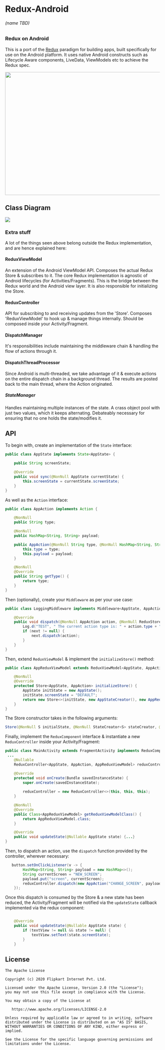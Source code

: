 # Redux-Android 
###### (name TBD)

### Redux on Android
This is a port of the [Redux](https://redux.js.org/) paradigm for building apps, built specifically for use on the Android platform. It uses native Android constructs such as Lifecycle Aware components, LiveData, ViewModels etc to achieve the Redux spec.

<p align="center">
<img src="https://github.fkinternal.com/ankit-w/redux-android/blob/supportLib/Redux%20Example.gif" width="550" height="400" style=""/> </p>


## Class Diagram
![](https://github.fkinternal.com/ankit-w/redux-android/blob/supportLib/Redux%20Android.png)

### Extra stuff

A lot of the things seen above belong outside the Redux implementation, and are hence explained here:

#### ReduxViewModel
An extension of the Android ViewModel API. Composes the actual Redux Store & subscribes to it. The core Redux implementation is agnostic of Android lifecycles (for Activities/Fragments). This is the bridge between the Redux world and the Android view layer. It is also responsible for initializing the Store.

#### ReduxController
API for subscribing to and receiving updates from the 'Store'. Composes 'ReduxViewModel' to hook up & manage things internally. Should be composed inside your Activity/Fragment.

#### DispatchManager
It's responsibilities include maintaining the middleware chain & handling the flow of actions through it.

#### DispatchThreadProcessor
Since Android is multi-threaded, we take advantage of it & execute actions on the entire dispatch chain in a background thread. The results are posted back to the main thread, where the Action originated.

##### StateManager
Handles maintaining multiple instances of the state. A crass object pool with just two values, which it keeps alternating. Debateably necessary for ensuring that no one holds the state/modifies it.

## API

To begin with, create an implementation of the `State` interface:
````java
public class AppState implements State<AppState> {

    public String screenState;

    @Override
    public void sync(@NonNull AppState currentState) {
        this.screenState = currentState.screenState;
    }
}
````
As well as the `Action` interface:
````java
public class AppAction implements Action {

    @NonNull
    public String type;

    @NonNull
    public HashMap<String, String> payload;

    public AppAction(@NonNull String type, @NonNull HashMap<String, String> payload) {
        this.type = type;
        this.payload = payload;
    }

    @NonNull
    @Override
    public String getType() {
        return type;
    }
}
````
Then (optionally), create your `Middleware` as per your use case:

````java
public class LoggingMiddleware implements Middleware<AppState, AppAction> {

    @Override
    public void dispatch(@NonNull AppAction action, @NonNull ReduxStore<AppState, AppAction> store, @Nullable Dispatcher<AppAction> next) {
        Log.d("TEST", " The current action type is: " + action.type + " Payload: " + action.payload);
        if (next != null) {
            next.dispatch(action);
        }
    }
}
````

Then, extend `ReduxViewModel` & implement the `initializeStore()` method:

````java
public class AppReduxViewModel extends ReduxViewModel<AppState, AppAction> {

    @NonNull
    @Override
    protected Store<AppState, AppAction> initializeStore() {
        AppState initState = new AppState();
        initState.screenState = "DEFAULT";
        return new Store<>(initState, new AppStateCreator(), new AppReducer(), new LoggingMiddleware());
    }
}
````

The Store constructor takes in the following arguments:
````java
Store(@NonNull S initialState, @NonNull StateCreator<S> stateCreator, @NonNull Reducer<S, A> reducer, @Nullable Middleware<S, A>... middlewareList)
````

Finally, implement the `ReduxComponent` interface & instantiate a new `ReduxController` inside your Activity/Fragment:
````java
public class MainActivity extends FragmentActivity implements ReduxComponent<AppState, AppAction, AppReduxViewModel> {
 ...
    @Nullable
    ReduxController<AppState, AppAction, AppReduxViewModel> reduxController;

    @Override
    protected void onCreate(Bundle savedInstanceState) {
        super.onCreate(savedInstanceState);
        
        reduxController = new ReduxController<>(this, this, this);
    }

    @NonNull
    @Override
    public Class<AppReduxViewModel> getReduxViewModelClass() {
        return AppReduxViewModel.class;
    }

    @Override
    public void updateState(@Nullable AppState state) {...}
}
````

Then, to dispatch an action, use the `dispatch` function provided by the controller, wherever necessary:

````java
   button.setOnClickListener(v -> {
        HashMap<String, String> payload = new HashMap<>();
        String currentScreen = "NEW_SCREEN";
        payload.put("screen", currentScreen);
        reduxController.dispatch(new AppAction("CHANGE_SCREEN", payload));
    });
````

Once this dispatch is consumed by the Store & a new state has been reduced, the Activity/Fragment will be notified via the `updateState` callback implemented via the redux component:
````java

    @Override
    public void updateState(@Nullable AppState state) {
        if (textView != null && state != null) {
            textView.setText(state.screenState);
        }
    }
````

## License

    The Apache License

    Copyright (c) 2020 Flipkart Internet Pvt. Ltd.

    Licensed under the Apache License, Version 2.0 (the "License");
    you may not use this file except in compliance with the License.

    You may obtain a copy of the License at

       https://www.apache.org/licenses/LICENSE-2.0

    Unless required by applicable law or agreed to in writing, software
    distributed under the License is distributed on an "AS IS" BASIS,
    WITHOUT WARRANTIES OR CONDITIONS OF ANY KIND, either express or implied.

    See the License for the specific language governing permissions and
    limitations under the License.

